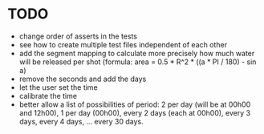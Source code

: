 # TODO
- change order of asserts in the tests
- see how to create multiple test files independent of each other
- add the segment mapping to calculate more precisely how much water will be released per shot (formula: area = 0.5 * R^2 * ((a * PI / 180) - sin a)
- remove the seconds and add the days
- let the user set the time
- calibrate the time
- better allow a list of possibilities of period: 2 per day (will be at 00h00 and 12h00), 1 per day (00h00), every 2 days (each at 00h00), every 3 days, every 4 days, ... every 30 days.

